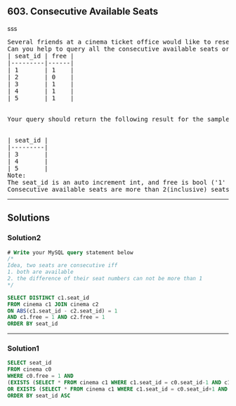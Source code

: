 ## 603. Consecutive Available Seats
sss
<pre>
Several friends at a cinema ticket office would like to reserve consecutive available seats.
Can you help to query all the consecutive available seats order by the seat_id using the following cinema table?
| seat_id | free |
|---------|------|
| 1       | 1    |
| 2       | 0    |
| 3       | 1    |
| 4       | 1    |
| 5       | 1    |
 

Your query should return the following result for the sample case above.
 

| seat_id |
|---------|
| 3       |
| 4       |
| 5       |
Note:
The seat_id is an auto increment int, and free is bool ('1' means free, and '0' means occupied.).
Consecutive available seats are more than 2(inclusive) seats consecutively available.
</pre>

--------------------------------------------------
## Solutions
### Solution2
```sql
# Write your MySQL query statement below
/*
Idea, two seats are consecutive iff
1. both are available
2. the difference of their seat numbers can not be more than 1
*/

SELECT DISTINCT c1.seat_id
FROM cinema c1 JOIN cinema c2
ON ABS(c1.seat_id - c2.seat_id) = 1
AND c1.free = 1 AND c2.free = 1
ORDER BY seat_id
```
--------------------------------------------------
### Solution1
```sql
SELECT seat_id
FROM cinema c0
WHERE c0.free = 1 AND
(EXISTS (SELECT * FROM cinema c1 WHERE c1.seat_id = c0.seat_id-1 AND c1.free = 1)
OR EXISTS (SELECT * FROM cinema c1 WHERE c1.seat_id = c0.seat_id+1 AND c1.free = 1))
ORDER BY seat_id ASC
```
